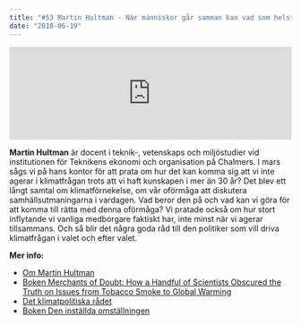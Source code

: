 ```yaml
---
title: "#53 Martin Hultman - När människor går samman kan vad som helst hända"
date: "2018-06-19"
---
```


<iframe src="https://w.soundcloud.com/player/?url=https%3A//api.soundcloud.com/tracks/460313412&amp;color=%23001665&amp;auto_play=false&amp;hide_related=false&amp;show_comments=true&amp;show_user=true&amp;show_reposts=false&amp;show_teaser=true" width="100%" height="166" frameborder="no" scrolling="no"></iframe>

**Martin Hultman** är docent i teknik-, vetenskaps och miljöstudier vid institutionen för Teknikens ekonomi och organisation på Chalmers. I mars sågs vi på hans kontor för att prata om hur det kan komma sig att vi inte agerar i klimatfrågan trots att vi haft kunskapen i mer än 30 år? Det blev ett långt samtal om klimatförnekelse, om vår oförmåga att diskutera samhällsutmaningarna i vardagen. Vad beror den på och vad kan vi göra för att komma till rätta med denna oförmåga? Vi pratade också om hur stort inflytande vi vanliga medborgare faktiskt har, inte minst när vi agerar tillsammans. Och så blir det några goda råd till den politiker som vill driva klimatfrågan i valet och efter valet.

**Mer info:**

- [Om Martin Hultman](https://www.chalmers.se/sv/personal/Sidor/Martin-Hultman.aspx)
- [Boken Merchants of Doubt: How a Handful of Scientists Obscured the Truth on Issues from Tobacco Smoke to Global Warming](https://www.amazon.com/Merchants-Doubt-Handful-Scientists-Obscured/dp/1608193942)
- [Det klimatpolitiska rådet](http://www.formas.se/sv/Om-Formas/Klimatpolitiska-radet/)
- [Boken Den inställda omställningen](http://www.gidlunds.se/enbok.php?isbn=978-91-7844-919-4)

